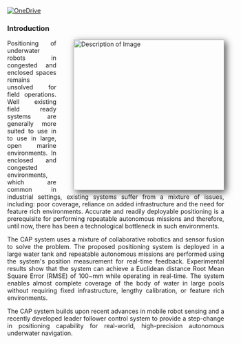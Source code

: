 [![OneDrive](https://img.shields.io/badge/OneDrive-Cloud-blue?logo=microsoft)](https://livemanchesterac-my.sharepoint.com/:f:/g/personal/xueliang_cheng_postgrad_manchester_ac_uk/Em_0ol2h60dLicXANMnqVfQBMQzg7mw_Scx9CZM6akYChw)

### Introduction

<div style="text-align: justify;">
<img src="/assets/img/coral_.jpg" alt="Description of Image" style="float: right; width: 350px; height: auto; margin-left: 40px; box-shadow: 5px 5px 15px rgba(0, 0, 0, 0.7);">
Positioning of underwater robots in congested and enclosed spaces remains unsolved for field operations. Well existing field ready systems are generally more suited to use in to use in large, open marine environments. In enclosed and congested environments, which are common in industrial settings, existing systems suffer from a mixture of issues, including: poor coverage, reliance on added infrastructure and the need for feature rich environments. Accurate and readily deployable positioning is a prerequisite for performing repeatable autonomous missions and therefore, until now, there has been a technological bottleneck in such environments.

The CAP system uses a mixture of collaborative robotics and sensor fusion to solve the problem. The proposed positioning system is deployed in a large water tank and repeatable autonomous missions are performed using the system's position measurement for real-time feedback. Experimental results show that the system can achieve a Euclidean distance Root Mean Square Error (RMSE) of 100~mm while operating in real-time. The system enables almost complete coverage of the body of water in large pools without requiring fixed infrastructure, lengthy calibration, or feature rich environments.

The CAP system builds upon recent advances in mobile robot sensing and a recently developed leader follower control system to provide a step-change in positioning capability for real-world, high-precision autonomous underwater navigation.  
</div>


